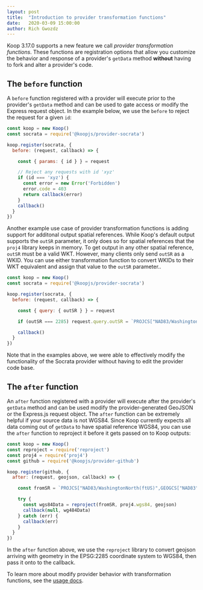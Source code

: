 ```yaml
---
layout: post
title:  "Introduction to provider transformation functions"
date:   2020-03-09 15:00:00
author: Rich Gwozdz
---
```


Koop 3.17.0 supports a new feature we call *provider transformation functions*. These functions are registration options that allow you customize the behavior and response of a provider's `getData` method **without** having to fork and alter a provider's code.  

## The `before` function
A `before` function registered with a provider will execute prior to the provider's `getData` method and can be used to gate access or modify the Express request object.  In the example below, we use the `before` to reject the request for a given `id`:

```js
const koop = new Koop()
const socrata = require('@koopjs/provider-socrata')

koop.register(socrata, {
  before: (request, callback) => {

    const { params: { id } } = request

    // Reject any requests with id 'xyz'
    if (id === 'xyz') {
      const error = new Error('Forbidden')
      error.code = 403
      return callback(error)
    }
    callback()
  }
})
```

Another example use case of provider transformation functions is adding support for additonal output spatial references.  While Koop's default output supports the `outSR` parameter, it only does so for spatial references that the `proj4` library keeps in memory.  To get output in any other spatial reference, `outSR` must be a valid WKT.  However, many clients only send `outSR` as a WKID.  You can use either transformation function to convert WKIDs to their WKT equivalent and assign that value to the `outSR` parameter..

```js
const koop = new Koop()
const socrata = require('@koopjs/provider-socrata')

koop.register(socrata, {
  before: (request, callback) => {

    const { query: { outSR } } = request

    if (outSR === 2285) request.query.outSR = `PROJCS["NAD83/WashingtonNorth(ftUS)",GEOGCS["NAD83",DATUM["North_American_Datum_1983",SPHEROID["GRS1980",6378137,298.257222101,AUTHORITY["EPSG","7019"]],TOWGS84[0,0,0,0,0,0,0],AUTHORITY["EPSG","6269"]],PRIMEM["Greenwich",0,AUTHORITY["EPSG","8901"]],UNIT["degree",0.0174532925199433,AUTHORITY["EPSG","9122"]],AUTHORITY["EPSG","4269"]],PROJECTION["Lambert_Conformal_Conic_2SP"],PARAMETER["standard_parallel_1",48.73333333333333],PARAMETER["standard_parallel_2",47.5],PARAMETER["latitude_of_origin",47],PARAMETER["central_meridian",-120.8333333333333],PARAMETER["false_easting",1640416.667],PARAMETER["false_northing",0],UNIT["USsurveyfoot",0.3048006096012192,AUTHORITY["EPSG","9003"]],AXIS["X",EAST],AXIS["Y",NORTH],AUTHORITY["EPSG","2285"]]`

    callback()
  }
})
```

Note that in the examples above, we were able to effectively modify the functionality of the Socrata provider without having to edit the provider code base.

## The `after` function

An `after` function registered with a provider will execute after the provider's `getData` method and can be used modify the provider-generated GeoJSON or the Express.js request object.  The `after` function can be extremely helpful if your source data is not WGS84.  Since Koop currently expects all data coming out of `getData` to have spatial reference WGS84, you can use the `after` function to reproject it before it gets passed on to Koop outputs:

```js
const koop = new Koop()
const reproject = require('reproject')
const proj4 = require('proj4')
const github = require('@koopjs/provider-github')

koop.register(github, {
  after: (request, geojson, callback) => {

    const fromSR = `PROJCS["NAD83/WashingtonNorth(ftUS)",GEOGCS["NAD83",DATUM["North_American_Datum_1983",SPHEROID["GRS1980",6378137,298.257222101,AUTHORITY["EPSG","7019"]],TOWGS84[0,0,0,0,0,0,0],AUTHORITY["EPSG","6269"]],PRIMEM["Greenwich",0,AUTHORITY["EPSG","8901"]],UNIT["degree",0.0174532925199433,AUTHORITY["EPSG","9122"]],AUTHORITY["EPSG","4269"]],PROJECTION["Lambert_Conformal_Conic_2SP"],PARAMETER["standard_parallel_1",48.73333333333333],PARAMETER["standard_parallel_2",47.5],PARAMETER["latitude_of_origin",47],PARAMETER["central_meridian",-120.8333333333333],PARAMETER["false_easting",1640416.667],PARAMETER["false_northing",0],UNIT["USsurveyfoot",0.3048006096012192,AUTHORITY["EPSG","9003"]],AXIS["X",EAST],AXIS["Y",NORTH],AUTHORITY["EPSG","2285"]]`

    try {
      const wgs84Data = reproject(fromSR, proj4.wgs84, geojson)
      callback(null, wg484Data)
    } catch (err) {
      callback(err)
    }
  }
})
```

In the `after` function above, we use the `reproject` library to convert geojson arriving with geometry in the EPSG:2285 coordinate system to WGS84, then pass it onto to the callback.

To learn more about modify provider behavior with transformation functions, see the [usage docs](https://koopjs.github.io/docs/usage/provider).
